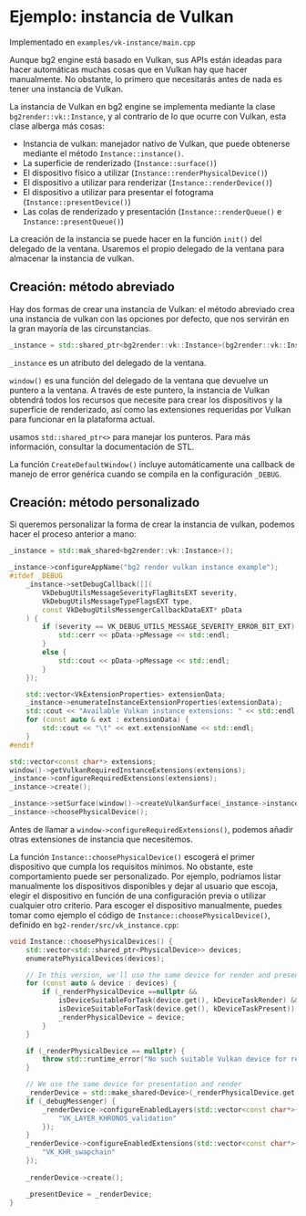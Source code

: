 
# Ejemplo: instancia de Vulkan

Implementado en `examples/vk-instance/main.cpp`

Aunque bg2 engine está basado en Vulkan, sus APIs están ideadas para hacer automáticas muchas cosas que en Vulkan hay que hacer manualmente. No obstante, lo primero que necesitarás antes de nada es tener una instancia de Vulkan.

La instancia de Vulkan en bg2 engine se implementa mediante la clase `bg2render::vk::Instance`, y al contrario de lo que ocurre con Vulkan, esta clase alberga más cosas:

- Instancia de vulkan: manejador nativo de Vulkan, que puede obtenerse mediante el método `Instance::instance()`.
- La superficie de renderizado (`Instance::surface()`)
- El dispositivo físico a utilizar (`Instance::renderPhysicalDevice()`)
- El dispositivo a utilizar para renderizar (`Instance::renderDevice()`)
- El dispositivo a utilizar para presentar el fotograma (`Instance::presentDevice()`)
- Las colas de renderizado y presentación (`Instance::renderQueue()` e `Instance::presentQueue()`)

La creación de la instancia se puede hacer en la función `init()` del delegado de la ventana. Usaremos el propio delegado de la ventana para almacenar la instancia de vulkan.

## Creación: método abreviado

Hay dos formas de crear una instancia de Vulkan: el método abreviado crea una instancia de vulkan con las opciones por defecto, que nos servirán en la gran mayoría de las circunstancias.

```c++
_instance = std::shared_ptr<bg2render::vk::Instance>(bg2render::vk::Instance::CreateDefault(window(), "bg2 vulkan test"));
```

`_instance` es un atributo del delegado de la ventana.

`window()` es una función del delegado de la ventana que devuelve un puntero a la ventana. A través de este puntero, la instancia de Vulkan obtendrá todos los recursos que necesite para crear los dispositivos y la superficie de renderizado, así como las extensiones requeridas por Vulkan para funcionar en la plataforma actual.

usamos `std::shared_ptr<>` para manejar los punteros. Para más información, consultar la documentación de STL.

La función `CreateDefaultWindow()` incluye automáticamente una callback de manejo de error genérica cuando se compila en la configuración `_DEBUG`.

## Creación: método personalizado

Si queremos personalizar la forma de crear la instancia de vulkan, podemos hacer el proceso anterior a mano:

```c++
_instance = std::mak_shared<bg2render::vk::Instance>();

_instance->configureAppName("bg2 render vulkan instance example");
#ifdef _DEBUG
    _instance->setDebugCallback([](
        VkDebugUtilsMessageSeverityFlagBitsEXT severity,
        VkDebugUtilsMessageTypeFlagsEXT type,
        const VkDebugUtilsMessengerCallbackDataEXT* pData
    ) {
        if (severity == VK_DEBUG_UTILS_MESSAGE_SEVERITY_ERROR_BIT_EXT) {
            std::cerr << pData->pMessage << std::endl;
        }
        else {
            std::cout << pData->pMessage << std::endl;
        }
    });

    std::vector<VkExtensionProperties> extensionData;
    _instance->enumerateInstanceExtensionProperties(extensionData);
    std::cout << "Available Vulkan instance extensions: " << std::endl;
    for (const auto & ext : extensionData) {
        std::cout << "\t" << ext.extensionName << std::endl;
    }
#endif

std::vector<const char*> extensions;
window()->getVulkanRequiredInstanceExtensions(extensions);
_instance->configureRequiredExtensions(extensions);
_instance->create();

_instance->setSurface(window()->createVulkanSurface(_instance->instance()));
_instance->choosePhysicalDevice();
```

Antes de llamar a `window->configureRequiredExtensions()`, podemos añadir otras extensiones de instancia que necesitemos.

La función `Instance::choosePhysicalDevice()` escogerá el primer dispositivo que cumpla los requisitos mínimos. No obstante, este comportamiento puede ser personalizado. Por ejemplo, podríamos listar manualmente los dispositivos disponibles y dejar al usuario que escoja, elegir el dispositivo en función de una configuración previa o utilizar cualquier otro criterio. Para escoger el dispositivo manualmente, puedes tomar como ejemplo el código de `Instance::choosePhysicalDevice()`, definido en `bg2-render/src/vk_instance.cpp`:

```c++
void Instance::choosePhysicalDevices() {
    std::vector<std::shared_ptr<PhysicalDevice>> devices;
    enumeratePhysicalDevices(devices);

    // In this version, we'll use the same device for render and present
    for (const auto & device : devices) {
        if (_renderPhysicalDevice ==nullptr && 
            isDeviceSuitableForTask(device.get(), kDeviceTaskRender) &&
            isDeviceSuitableForTask(device.get(), kDeviceTaskPresent)) {
            _renderPhysicalDevice = device;
        }
    }

    if (_renderPhysicalDevice == nullptr) {
        throw std::runtime_error("No such suitable Vulkan device for render.");
    }

    // We use the same device for presentation and render
    _renderDevice = std::make_shared<Device>(_renderPhysicalDevice.get(), kDeviceTaskRender | kDeviceTaskPresent);
    if (_debugMessenger) {
        _renderDevice->configureEnabledLayers(std::vector<const char*>{
            "VK_LAYER_KHRONOS_validation"
        });
    }
    _renderDevice->configureEnabledExtensions(std::vector<const char*>{
        "VK_KHR_swapchain"
    });
    
    _renderDevice->create();

    _presentDevice = _renderDevice;
}
```

